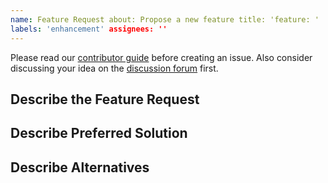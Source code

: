 ```yaml
---
name: Feature Request about: Propose a new feature title: 'feature: '
labels: 'enhancement' assignees: ''
---
```


Please read our [contributor guide](https://github.com/Netflix/dgs-framework/blob/master/CONTRIBUTING.md) before
creating an issue. Also consider discussing your idea on
the [discussion forum](https://github.com/Netflix/dgs-framework/discussions) first.

## Describe the Feature Request
<!-- A clear and concise description of what the feature request is. -->

## Describe Preferred Solution
<!-- A clear and concise description of what you want to happen. -->

## Describe Alternatives
<!-- A clear and concise description of any alternative solutions or features you've considered. -->

